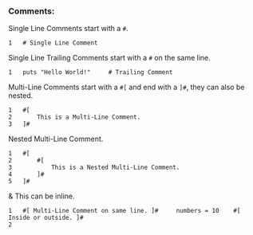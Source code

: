 ### Comments:

Single Line Comments start with a `#`.

    1   # Single Line Comment

Single Line Trailing Comments start with a `#` on the same line.

    1   puts "Hello World!"     # Trailing Comment

Multi-Line Comments start with a `#[` and end with a `]#`, they can also be nested.

    1   #[
    2       This is a Multi-Line Comment.
    3   ]#

Nested Multi-Line Comment.

    1   #[
    2       #[
    3           This is a Nested Multi-Line Comment.
    4       ]#
    5   ]#

& This can be inline.

    1   #[ Multi-Line Comment on same line. ]#     numbers = 10    #[ Inside or outside. ]#
    2   
